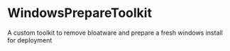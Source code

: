 # WindowsPrepareToolkit
A custom toolkit to remove bloatware and prepare a fresh windows install for deployment
